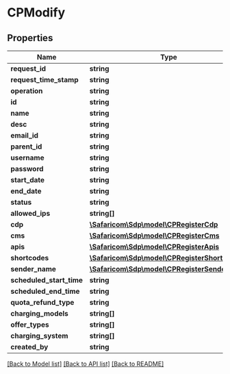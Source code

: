 # CPModify

## Properties
Name | Type | Description | Notes
------------ | ------------- | ------------- | -------------
**request_id** | **string** |  | [optional] 
**request_time_stamp** | **string** |  | [optional] 
**operation** | **string** |  | [optional] 
**id** | **string** |  | [optional] 
**name** | **string** |  | [optional] 
**desc** | **string** |  | [optional] 
**email_id** | **string** |  | [optional] 
**parent_id** | **string** |  | [optional] 
**username** | **string** |  | [optional] 
**password** | **string** |  | [optional] 
**start_date** | **string** |  | [optional] 
**end_date** | **string** |  | [optional] 
**status** | **string** |  | [optional] 
**allowed_ips** | **string[]** |  | [optional] 
**cdp** | [**\Safaricom\Sdp\model\CPRegisterCdp**](CPRegisterCdp.md) |  | [optional] 
**cms** | [**\Safaricom\Sdp\model\CPRegisterCms**](CPRegisterCms.md) |  | [optional] 
**apis** | [**\Safaricom\Sdp\model\CPRegisterApis**](CPRegisterApis.md) |  | [optional] 
**shortcodes** | [**\Safaricom\Sdp\model\CPRegisterShortcodes**](CPRegisterShortcodes.md) |  | [optional] 
**sender_name** | [**\Safaricom\Sdp\model\CPRegisterSenderName**](CPRegisterSenderName.md) |  | [optional] 
**scheduled_start_time** | **string** |  | [optional] 
**scheduled_end_time** | **string** |  | [optional] 
**quota_refund_type** | **string** |  | [optional] 
**charging_models** | **string[]** |  | [optional] 
**offer_types** | **string[]** |  | [optional] 
**charging_system** | **string[]** |  | [optional] 
**created_by** | **string** |  | [optional] 

[[Back to Model list]](../README.md#documentation-for-models) [[Back to API list]](../README.md#documentation-for-api-endpoints) [[Back to README]](../README.md)


